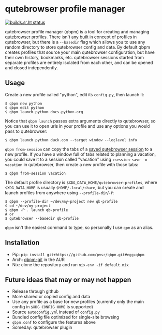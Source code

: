 # qutebrowser profile manager

[![builds.sr.ht status](https://builds.sr.ht/~pvsr/qpm.svg)](https://builds.sr.ht/~pvsr/qpm?)

qutebrowser profile manager (qbpm) is a tool for creating and managing
[qutebrowser](https://github.com/qutebrowser/qutebrowser) profiles. There isn't
any built in concept of profiles in qutebrowser, but there is a `--basedir`
flag which allows you to use any random directory to store qutebrowser config
and data. By default qbpm creates profiles that source your main qutebrowser
configuration, but have their own history, bookmarks, etc. qutebrowser sessions
started from separate profiles are entirely isolated from each other, and can be
opened and closed independently.

## Usage
Create a new profile called "python", edit its `config.py`, then launch it:
```
$ qbpm new python
$ qbpm edit python
$ qbpm launch python docs.python.org
```

Notice that `qbpm launch` passes extra arguments directly to qutebrowser, so you
can use it to open urls in your profile and use any options you would pass to
qutebrowser:
```
$ qbpm launch python duck.com --target window --loglevel info
```

`qbpm from-session` can copy the tabs of a [saved qutebrowser
session](https://qutebrowser.org/doc/help/commands.html#session-save) to a new
profile. If you have a window full of tabs related to planning a vacation, you
could save it to a session called "vacation" using `:session-save -o vacation`
in qutebrowser, then create a new profile with those tabs:
```
$ qbpm from-session vacation
```

The default profile directory is `$XDG_DATA_HOME/qutebrowser-profiles`, where
`$XDG_DATA_HOME` is usually `$HOME/.local/share`, but you can create and launch
profiles from anywhere using `--profile-dir`/`-P`:
```
$ qbpm --profile-dir ~/dev/my-project new qb-profile
$ cd ~/dev/my-project
$ qbpm -P . launch qb-profile
# or
$ qutebrowser --basedir qb-profile
```

`qbpm` isn't the easiest command to type, so personally I use `qpm` as an alias.

## Installation
 - Pip: `pip install git+https://github.com/pvsr/qbpm.git#egg=qbpm`
 - Arch: [qbpm-git](https://aur.archlinux.org/packages/qbpm-git) in the AUR
 - Nix: clone the repository and run `nix-env -if default.nix`

## Future ideas that may or may not happen
- Release through github
- More shared or copied config and data
- Use any profile as a base for new profiles (currently only the main config in
  `$XDG_CONFIG_HOME` is supported)
- Source `autoconfig.yml` instead of `config.py`
- Bundled config file optimized for single-site browsing
- `qbpm.conf` to configure the features above
- Someday: qutebrowser plugin
